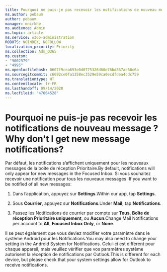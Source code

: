 ```yaml
---
title: Pourquoi ne puis-je pas recevoir les notifications de nouveau message ?
ms.author: pebaum
author: pebaum
manager: mnirkhe
ms.audience: Admin
ms.topic: article
ms.service: o365-administration
ROBOTS: NOINDEX, NOFOLLOW
localization_priority: Priority
ms.collection: Adm_O365
ms.custom:
- "9002579"
- "4995"
ms.openlocfilehash: 0607f9cea693e0d0775326d60e76bd867ac60c6a
ms.sourcegitcommit: c6692ce0fa1358ec3529e59ca0ecdfdea4cdc759
ms.translationtype: HT
ms.contentlocale: fr-FR
ms.lasthandoff: 09/14/2020
ms.locfileid: "47664528"
---
```

# <a name="why-dont-i-get-new-message-notifications"></a><span data-ttu-id="2ec92-102">Pourquoi ne puis-je pas recevoir les notifications de nouveau message ?</span><span class="sxs-lookup"><span data-stu-id="2ec92-102">Why don't I get new message notifications?</span></span>

<span data-ttu-id="2ec92-103">Par défaut, les notifications s’affichent uniquement pour les nouveaux messages de la boîte de réception Prioritaire.</span><span class="sxs-lookup"><span data-stu-id="2ec92-103">By default, notifications will only appear for new messages in the Focused Inbox.</span></span> <span data-ttu-id="2ec92-104">Si vous souhaitez recevoir une notification pour tous les nouveaux messages :</span><span class="sxs-lookup"><span data-stu-id="2ec92-104">If you want to be notified of all new messages:</span></span>

1. <span data-ttu-id="2ec92-105">Dans l’application, appuyez sur **Settings**.</span><span class="sxs-lookup"><span data-stu-id="2ec92-105">Within our app, tap **Settings**.</span></span>

2. <span data-ttu-id="2ec92-106">Sous **Courrier**, appuyez sur **Notifications**.</span><span class="sxs-lookup"><span data-stu-id="2ec92-106">Under **Mail**, tap **Notifications**.</span></span>

3. <span data-ttu-id="2ec92-107">Passez les Notifications de courrier par compte sur **Tous**, **Boîte de réception Prioritaire uniquement**, ou **Aucun**.</span><span class="sxs-lookup"><span data-stu-id="2ec92-107">Change Mail Notifications per account to **All**, **Focused Inbox Only**, or **None**.</span></span>

<span data-ttu-id="2ec92-108">Il se peut également que vous deviez modifier votre paramètre dans le système Android pour les Notifications.</span><span class="sxs-lookup"><span data-stu-id="2ec92-108">You may also need to change your setting in the Android System for Notifications.</span></span> <span data-ttu-id="2ec92-109">Celui-ci est différent pour chaque appareil, mais veuillez vérifier que vos paramètres système autorisent la réception de notifications par Outlook.</span><span class="sxs-lookup"><span data-stu-id="2ec92-109">This is different for each device, but please check that your system settings allow for Outlook to receive notifications.</span></span>

